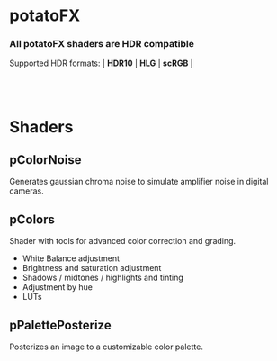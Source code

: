 # potatoFX
### All potatoFX shaders are HDR compatible
Supported HDR formats:  | **HDR10** | **HLG** | **scRGB** |

<br/><br/>


# Shaders
## pColorNoise
Generates gaussian chroma noise to simulate amplifier noise in digital cameras.

## pColors
Shader with tools for advanced color correction and grading.
- White Balance adjustment
- Brightness and saturation adjustment
- Shadows / midtones / highlights and tinting
- Adjustment by hue
- LUTs

## pPalettePosterize
Posterizes an image to a customizable color palette.
